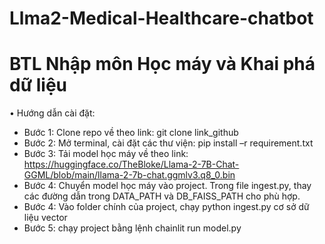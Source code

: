 # Llma2-Medical-Healthcare-chatbot
# BTL Nhập môn Học máy và Khai phá dữ liệu
•	Hướng dẫn cài đặt:
-	Bước 1: Clone repo về theo link: git clone link_github
-	Bước 2: Mở terminal, cài đặt các thư viện: pip install –r requirement.txt
-	Bước 3: Tải model học máy về theo link: https://huggingface.co/TheBloke/Llama-2-7B-Chat-GGML/blob/main/llama-2-7b-chat.ggmlv3.q8_0.bin
-	Bước 4: Chuyển model học máy vào project. Trong file ingest.py, thay các đường dẫn trong DATA_PATH và DB_FAISS_PATH cho phù hợp.
-	Bước 4: Vào folder chính của project, chạy python ingest.py cơ sở dữ liệu vector
-	Bước 5: chạy project bằng lệnh chainlit run model.py
